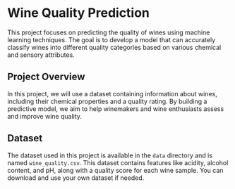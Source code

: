 # Wine Quality Prediction

This project focuses on predicting the quality of wines using machine learning techniques. The goal is to develop a model that can accurately classify wines into different quality categories based on various chemical and sensory attributes.

## Project Overview

In this project, we will use a dataset containing information about wines, including their chemical properties and a quality rating. By building a predictive model, we aim to help winemakers and wine enthusiasts assess and improve wine quality.

## Dataset

The dataset used in this project is available in the `data` directory and is named `wine_quality.csv`. This dataset contains features like acidity, alcohol content, and pH, along with a quality score for each wine sample. You can download and use your own dataset if needed.
